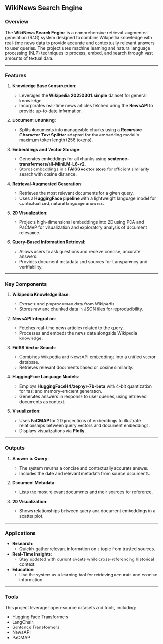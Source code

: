 ## WikiNews Search Engine

### Overview
The **WikiNews Search Engine** is a comprehensive retrieval-augmented generation (RAG) system designed to combine Wikipedia knowledge with real-time news data to provide accurate and contextually relevant answers to user queries. The project uses machine learning and natural language processing (NLP) techniques to process, embed, and search through vast amounts of textual data.

---

### Features
1. **Knowledge Base Construction**:
   - Leverages the **Wikipedia 20220301.simple** dataset for general knowledge.
   - Incorporates real-time news articles fetched using the **NewsAPI** to provide up-to-date information.

2. **Document Chunking**:
   - Splits documents into manageable chunks using a **Recursive Character Text Splitter** adapted for the embedding model's maximum token length (256 tokens).

3. **Embeddings and Vector Storage**:
   - Generates embeddings for all chunks using **sentence-transformers/all-MiniLM-L6-v2**.
   - Stores embeddings in a **FAISS vector store** for efficient similarity search with cosine distance.

4. **Retrieval-Augmented Generation**:
   - Retrieves the most relevant documents for a given query.
   - Uses a **HuggingFace pipeline** with a lightweight language model for contextualized, natural language answers.

5. **2D Visualization**:
   - Projects high-dimensional embeddings into 2D using PCA and PaCMAP for visualization and exploratory analysis of document relevance.

6. **Query-Based Information Retrieval**:
   - Allows users to ask questions and receive concise, accurate answers.
   - Provides document metadata and sources for transparency and verifiability.

---

### Key Components
1. **Wikipedia Knowledge Base**:
   - Extracts and preprocesses data from Wikipedia.
   - Stores raw and chunked data in JSON files for reproducibility.

2. **NewsAPI Integration**:
   - Fetches real-time news articles related to the query.
   - Processes and embeds the news data alongside Wikipedia knowledge.

3. **FAISS Vector Search**:
   - Combines Wikipedia and NewsAPI embeddings into a unified vector database.
   - Retrieves relevant documents based on cosine similarity.

4. **HuggingFace Language Models**:
   - Employs **HuggingFaceH4/zephyr-7b-beta** with 4-bit quantization for fast and memory-efficient generation.
   - Generates answers in response to user queries, using retrieved documents as context.

5. **Visualization**:
   - Uses **PaCMAP** for 2D projections of embeddings to illustrate relationships between query vectors and document embeddings.
   - Displays visualizations via **Plotly**.

---

### Outputs
1. **Answer to Query**:
   - The system returns a concise and contextually accurate answer.
   - Includes the date and relevant metadata from source documents.

2. **Document Metadata**:
   - Lists the most relevant documents and their sources for reference.

3. **2D Visualization**:
   - Shows relationships between query and document embeddings in a scatter plot.

---

### Applications
- **Research**:
  - Quickly gather relevant information on a topic from trusted sources.
- **Real-Time Insights**:
  - Stay updated with current events while cross-referencing historical context.
- **Education**:
  - Use the system as a learning tool for retrieving accurate and concise information.

---

### Tools
This project leverages open-source datasets and tools, including:
- Hugging Face Transformers
- LangChain
- Sentence Transformers
- NewsAPI
- PaCMAP
